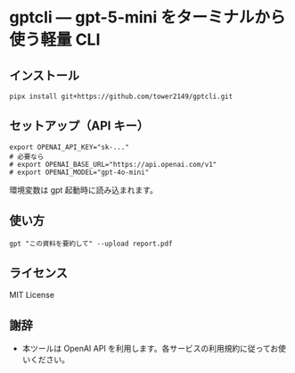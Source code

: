 # gptcli — gpt-5-mini をターミナルから使う軽量 CLI

## インストール

```
pipx install git+https://github.com/tower2149/gptcli.git
```

## セットアップ（API キー）

```
export OPENAI_API_KEY="sk-..."
# 必要なら
# export OPENAI_BASE_URL="https://api.openai.com/v1"
# export OPENAI_MODEL="gpt-4o-mini"
```
環境変数は gpt 起動時に読み込まれます。

## 使い方

```
gpt "この資料を要約して" --upload report.pdf
```

## ライセンス

MIT License

## 謝辞

- 本ツールは OpenAI API を利用します。各サービスの利用規約に従ってお使いください。

